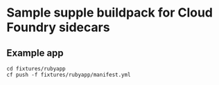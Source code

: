 # Sample supple buildpack for Cloud Foundry sidecars

## Example app

```plain
cd fixtures/rubyapp
cf push -f fixtures/rubyapp/manifest.yml
```
